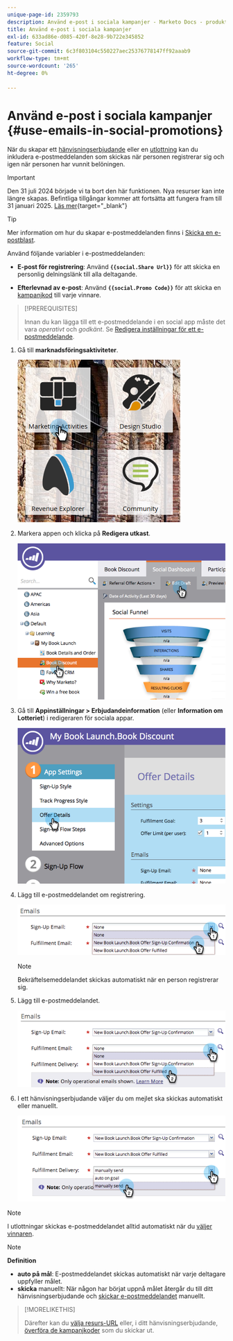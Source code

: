 ```yaml
---
unique-page-id: 2359793
description: Använd e-post i sociala kampanjer - Marketo Docs - produktdokumentation
title: Använd e-post i sociala kampanjer
exl-id: 633ad86e-d085-420f-8e28-9b722e345852
feature: Social
source-git-commit: 6c3f803104c550227aec25376778147ff92aaab9
workflow-type: tm+mt
source-wordcount: '265'
ht-degree: 0%

---
```


# Använd e-post i sociala kampanjer {#use-emails-in-social-promotions}

När du skapar ett [hänvisningserbjudande](/help/marketo/product-docs/demand-generation/social/referral-offers/create-a-referral-offer.md) eller en [utlottning](/help/marketo/product-docs/demand-generation/social/sweepstakes/create-sweepstakes.md) kan du inkludera e-postmeddelanden som skickas när personen registrerar sig och igen när personen har vunnit belöningen.

>[!IMPORTANT]
>
>Den 31 juli 2024 började vi ta bort den här funktionen. Nya resurser kan inte längre skapas. Befintliga tillgångar kommer att fortsätta att fungera fram till 31 januari 2025. [Läs mer](https://nation.marketo.com/t5/employee-blogs/marketo-engage-social-features-deprecation/ba-p/351977){target="_blank"}

>[!TIP]
>
>Mer information om hur du skapar e-postmeddelanden finns i [Skicka en e-postblast](/help/marketo/getting-started/quick-wins/send-an-email.md).

Använd följande variabler i e-postmeddelanden:

* **E-post för registrering**: Använd **`{{social.Share Url}}`** för att skicka en personlig delningslänk till alla deltagande.

* **Efterlevnad av e-post**: Använd **`{{social.Promo Code}}`** för att skicka en [kampanjkod](/help/marketo/product-docs/demand-generation/social/social-functions/use-promo-codes-for-offer-fulfillment.md) till varje vinnare.

>[!PREREQUISITES]
>
>Innan du kan lägga till ett e-postmeddelande i en social app måste det vara _operativt_ och _godkänt_. Se [Redigera inställningar för ett e-postmeddelande](/help/marketo/product-docs/email-marketing/general/functions-in-the-editor/make-an-email-operational.md).

1. Gå till **marknadsföringsaktiviteter**.

   ![](assets/ma.png)

1. Markera appen och klicka på **Redigera utkast**.

   ![](assets/image2014-9-19-16-3a12-3a33.png)

1. Gå till **Appinställningar > Erbjudandeinformation** (eller **Information om Lotteriet**) i redigeraren för sociala appar.

   ![](assets/image2014-9-19-16-3a12-3a41.png)

1. Lägg till e-postmeddelandet om registrering.

   ![](assets/image2014-9-19-16-3a12-3a49.png)

   >[!NOTE]
   >
   >Bekräftelsemeddelandet skickas automatiskt när en person registrerar sig.

1. Lägg till e-postmeddelandet.

   ![](assets/image2014-9-19-16-3a15-3a26.png)

1. I ett hänvisningserbjudande väljer du om mejlet ska skickas automatiskt eller manuellt.

   ![](assets/image2014-9-19-16-3a15-3a36.png)

>[!NOTE]
>
>I utlottningar skickas e-postmeddelandet alltid automatiskt när du [väljer vinnaren](/help/marketo/product-docs/demand-generation/social/sweepstakes/select-sweepstakes-winners.md).

>[!NOTE]
>
>**Definition**
>
>* **auto på mål**: E-postmeddelandet skickas automatiskt när varje deltagare uppfyller målet.
>* **skicka** manuellt: När någon har börjat uppnå målet återgår du till ditt hänvisningserbjudande och [skickar e-postmeddelandet](/help/marketo/product-docs/demand-generation/social/referral-offers/send-referral-offer-fulfillment-email.md) manuellt.
>

>[!MORELIKETHIS]
>
>Därefter kan du [välja resurs-URL](/help/marketo/product-docs/demand-generation/social/social-functions/choose-the-share-url-for-a-social-app.md) eller, i ditt hänvisningserbjudande, [överföra de kampanjkoder](/help/marketo/product-docs/demand-generation/social/social-functions/use-promo-codes-for-offer-fulfillment.md) som du skickar ut.
